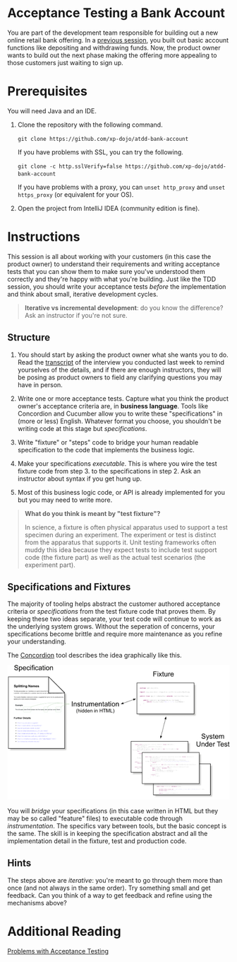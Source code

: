 # Acceptance Testing a Bank Account

You are part of the development team responsible for building out a new online retail bank offering. In a [previous session](https://github.com/xp-dojo/tdd-bank-account-java), you built out basic account functions like depositing and withdrawing funds. Now, the product owner wants to build out the next phase making the offering more appealing to those customers just waiting to sign up.


# Prerequisites

You will need Java and an IDE.

1. Clone the repository with the following command.

   `git clone https://github.com/xp-dojo/atdd-bank-account`
  
   If you have problems with SSL, you can try the following.
   
   `git clone -c http.sslVerify=false https://github.com/xp-dojo/atdd-bank-account`
   
   If you have problems with a proxy, you can `unset http_proxy` and `unset https_proxy` (or equivalent for your OS).

1. Open the project from IntelliJ IDEA (community edition is fine). 


# Instructions

This session is all about working with your customers (in this case the product owner) to understand their requirements and writing acceptance tests that you can show them to make sure you've understood them correctly and they're happy with what you're building. Just like the TDD session, you should write your acceptance tests *before* the implementation and think about small, iterative development cycles.

> **Iterative vs incremental development**: do you know the difference? Ask an instructor if you're not sure.


## Structure

1. You should start by asking the product owner what she wants you to do. Read the [transcript](TRANSCRIPT.md) of the interview you conducted last week to remind yourselves of the details, and if there are enough instructors, they will be posing as product owners to field any clarifying questions you may have in person.

1. Write one or more acceptance tests. Capture what you think the product owner's acceptance criteria are, in **business language**. Tools like Concordion and Cucumber allow you to write these "specifications" in (more or less) English. Whatever format you choose, you shouldn't be writing code at this stage but *specifications*.

1. Write "fixture" or "steps" code to bridge your human readable specification to the code that implements the business logic. 

1. Make your specifications *executable*. This is where you wire the test fixture code from step 3. to the specifications in step 2. Ask an instructor about syntax if you get hung up.

1. Most of this business logic code, or API is already implemented for you but you may need to write more. 

> **What do you think is meant by "test fixture"?**
> 
> In science, a fixture is often physical apparatus used to support a test specimen during an experiment. The experiment or test is distinct from the apparatus that supports it. Unit testing frameworks often muddy this idea because they expect tests to include test support code (the fixture part) as well as the actual test scenarios (the experiment part).

## Specifications and Fixtures

The majority of tooling helps abstract the customer authored acceptance criteria or _specifications_ from the test fixture code that proves them. By keeping these two ideas separate, your test code will continue to work as the underlying system grows. Without the seperation of concerns, your specifications become brittle and require more maintenance as you refine your understanding.

The [Concordion](https://concordion.org/tutorial/java/html/) tool describes the idea graphically like this.

![](how-it-works-html.png)

You will _bridge_ your specifications (in this case written in HTML but they may be so called "feature" files) to executable code through _instrumentation_. The specifics vary between tools, but the basic concept is the same. The skill is in keeping the specification abstract and all the implementation detail in the fixture, test and production code.


## Hints

The steps above are *iterative*:  you're meant to go through them more than once (and not always in the same order). Try something small and get feedback. Can you think of a way to get feedback and refine using the mechanisms above?


# Additional Reading

[Problems with Acceptance Testing](http://www.softwaretestingmagazine.com/knowledge/problems-acceptance-testing-can-cause/)
